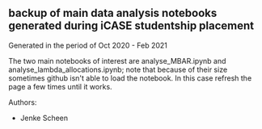 ## backup of main data analysis notebooks generated during iCASE studentship placement

Generated in the period of Oct 2020 - Feb 2021

The two main notebooks of interest are analyse_MBAR.ipynb and analyse_lambda_allocations.ipynb; note that because of their size sometimes github isn't able to load the notebook. In this case refresh the page a few times until it works. 

Authors:
- Jenke Scheen
